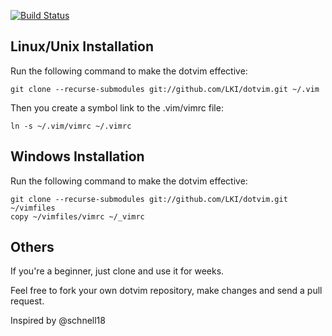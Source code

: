 [![Build Status](https://travis-ci.org/LKI/dotvim.svg)](https://travis-ci.org/LKI/dotvim)

Linux/Unix Installation
-----------------------
Run the following command to make the dotvim effective:

    git clone --recurse-submodules git://github.com/LKI/dotvim.git ~/.vim

Then you create a symbol link to the .vim/vimrc file:

    ln -s ~/.vim/vimrc ~/.vimrc

Windows Installation
--------------------
Run the following command to make the dotvim effective:

    git clone --recurse-submodules git://github.com/LKI/dotvim.git ~/vimfiles
    copy ~/vimfiles/vimrc ~/_vimrc

Others
------

If you're a beginner, just clone and use it for weeks.

Feel free to fork your own dotvim repository, make changes and send a pull request.

Inspired by @schnell18 
